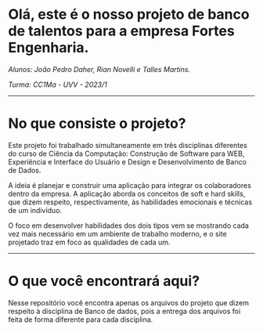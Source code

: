 # Olá, este é o nosso projeto de banco de talentos para a empresa Fortes Engenharia.

*Alunos: João Pedro Daher, Rian Novelli e Talles Martins.*

*Turma: CC1Ma - UVV - 2023/1*

---

# No que consiste o projeto?

Este projeto foi trabalhado simultaneamente em três disciplinas diferentes do curso de Ciência da Computação: Construção de Software para WEB, Experiência e Interface do Usuário e Design e Desenvolvimento de Banco de Dados. 

A ideia é planejar e construir uma aplicação para integrar os colaboradores dentro da empresa. A aplicação aborda os conceitos de soft e hard skills, que dizem respeito, respectivamente, às habilidades emocionais e técnicas de um indivíduo. 

O foco em desenvolver habilidades dos dois tipos vem se mostrando cada vez mais necessário em um ambiente de trabalho moderno, e o site projetado traz em foco as qualidades de cada um.

---

# O que você encontrará aqui?

Nesse repositório você encontra apenas os arquivos do projeto que dizem respeito à disciplina de Banco de dados, pois a entrega dos arquivos foi feita de forma diferente para cada disciplina.
